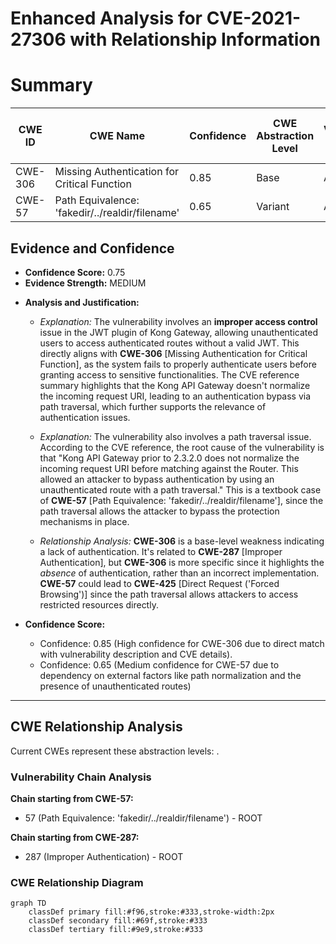 # Enhanced Analysis for CVE-2021-27306 with Relationship Information

# Summary
| CWE ID | CWE Name | Confidence | CWE Abstraction Level | CWE Vulnerability Mapping Label | CWE-Vulnerability Mapping Notes |
|---|---|---|---|---|---|
| CWE-306 | Missing Authentication for Critical Function | 0.85 | Base | Allowed | Primary CWE |
| CWE-57 | Path Equivalence: 'fakedir/../realdir/filename' | 0.65 | Variant | Allowed | Secondary Candidate |

## Evidence and Confidence

*   **Confidence Score:** 0.75
*   **Evidence Strength:** MEDIUM

- **Analysis and Justification:**  
  - *Explanation:* The vulnerability involves an **improper access control** issue in the JWT plugin of Kong Gateway, allowing unauthenticated users to access authenticated routes without a valid JWT. This directly aligns with **CWE-306** [Missing Authentication for Critical Function], as the system fails to properly authenticate users before granting access to sensitive functionalities. The CVE reference summary highlights that the Kong API Gateway doesn't normalize the incoming request URI, leading to an authentication bypass via path traversal, which further supports the relevance of authentication issues.
  - *Explanation:* The vulnerability also involves a path traversal issue. According to the CVE reference, the root cause of the vulnerability is that "Kong API Gateway prior to 2.3.2.0 does not normalize the incoming request URI before matching against the Router. This allowed an attacker to bypass authentication by using an unauthenticated route with a path traversal." This is a textbook case of **CWE-57** [Path Equivalence: 'fakedir/../realdir/filename'], since the path traversal allows the attacker to bypass the protection mechanisms in place.

  - *Relationship Analysis:* **CWE-306** is a base-level weakness indicating a lack of authentication. It's related to **CWE-287** [Improper Authentication], but **CWE-306** is more specific since it highlights the *absence* of authentication, rather than an incorrect implementation. **CWE-57** could lead to **CWE-425** [Direct Request ('Forced Browsing')] since the path traversal allows attackers to access restricted resources directly.

- **Confidence Score:**  
  - Confidence: 0.85 (High confidence for CWE-306 due to direct match with vulnerability description and CVE details).
  - Confidence: 0.65 (Medium confidence for CWE-57 due to dependency on external factors like path normalization and the presence of unauthenticated routes)

---


## CWE Relationship Analysis

Current CWEs represent these abstraction levels: .


### Vulnerability Chain Analysis

**Chain starting from CWE-57:**
- 57 (Path Equivalence: 'fakedir/../realdir/filename') - ROOT


**Chain starting from CWE-287:**
- 287 (Improper Authentication) - ROOT



### CWE Relationship Diagram

```mermaid
graph TD
    classDef primary fill:#f96,stroke:#333,stroke-width:2px
    classDef secondary fill:#69f,stroke:#333
    classDef tertiary fill:#9e9,stroke:#333
```
